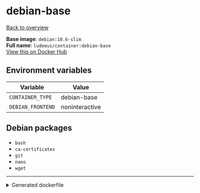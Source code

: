# debian-base

[Back to overview](../index.md)

**Base image**: `debian:10.6-slim`  
**Full name**: `ludeeus/container:debian-base`  
[View this on Docker Hub](https://hub.docker.com/r/ludeeus/container/tags?page=1&name=debian-base)

## Environment variables

Variable | Value 
-- | --
`CONTAINER_TYPE` | debian-base
`DEBIAN_FRONTEND` | noninteractive

## Debian packages

- `bash`
- `ca-certificates`
- `git`
- `nano`
- `wget`



***
<details>
<summary>Generated dockerfile</summary>

<pre>
FROM debian:10.6-slim

ENV DEBIAN_FRONTEND=noninteractive
ENV CONTAINER_TYPE=debian-base



RUN  \ 
    apt update \ 
    && apt install -y --no-install-recommends --allow-downgrades  \ 
        ca-certificates \ 
        nano \ 
        bash \ 
        wget \ 
        git \ 
    && rm -fr /var/lib/apt/lists/* \ 
    && rm -fr /tmp/* /var/{cache,log}/*




</pre>

<i>This is a generated version of the context used while building the container, some of the labels will not be correct since they use information in the action that publishes the container</i>
</details>

